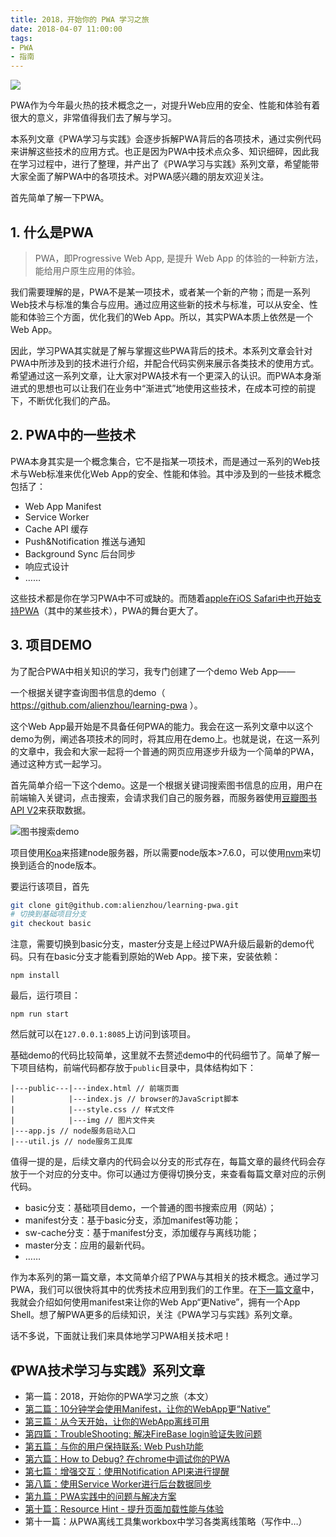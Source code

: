```yaml
---
title: 2018，开始你的 PWA 学习之旅
date: 2018-04-07 11:00:00
tags: 
- PWA
- 指南
---
```


![](/img/pwa-pass-3.svg)

PWA作为今年最火热的技术概念之一，对提升Web应用的安全、性能和体验有着很大的意义，非常值得我们去了解与学习。

本系列文章《PWA学习与实践》会逐步拆解PWA背后的各项技术，通过实例代码来讲解这些技术的应用方式。也正是因为PWA中技术点众多、知识细碎，因此我在学习过程中，进行了整理，并产出了《PWA学习与实践》系列文章，希望能带大家全面了解PWA中的各项技术。对PWA感兴趣的朋友欢迎关注。

首先简单了解一下PWA。

<!-- more -->

## 1. 什么是PWA

> PWA，即Progressive Web App, 是提升 Web App 的体验的一种新方法，能给用户原生应用的体验。

我们需要理解的是，PWA不是某一项技术，或者某一个新的产物；而是一系列Web技术与标准的集合与应用。通过应用这些新的技术与标准，可以从安全、性能和体验三个方面，优化我们的Web App。所以，其实PWA本质上依然是一个Web App。

因此，学习PWA其实就是了解与掌握这些PWA背后的技术。本系列文章会针对PWA中所涉及到的技术进行介绍，并配合代码实例来展示各类技术的使用方式。希望通过这一系列文章，让大家对PWA技术有一个更深入的认识。而PWA本身渐进式的思想也可以让我们在业务中“渐进式”地使用这些技术，在成本可控的前提下，不断优化我们的产品。

## 2. PWA中的一些技术
PWA本身其实是一个概念集合，它不是指某一项技术，而是通过一系列的Web技术与Web标准来优化Web App的安全、性能和体验。其中涉及到的一些技术概念包括了：

- Web App Manifest
- Service Worker
- Cache API 缓存
- Push&Notification 推送与通知
- Background Sync 后台同步
- 响应式设计
- ……

这些技术都是你在学习PWA中不可或缺的。而随着[apple在iOS Safari中也开始支持PWA](https://medium.com/@firt/progressive-web-apps-on-ios-are-here-d00430dee3a7)（其中的某些技术），PWA的舞台更大了。

## 3. 项目DEMO
为了配合PWA中相关知识的学习，我专门创建了一个demo Web App——

一个根据关键字查询图书信息的demo（ https://github.com/alienzhou/learning-pwa ）。

这个Web App最开始是不具备任何PWA的能力。我会在这一系列文章中以这个demo为例，阐述各项技术的同时，将其应用在demo上。也就是说，在这一系列的文章中，我会和大家一起将一个普通的网页应用逐步升级为一个简单的PWA，通过这种方式一起学习。

首先简单介绍一下这个demo。这是一个根据关键词搜索图书信息的应用，用户在前端输入关键词，点击搜索，会请求我们自己的服务器，而服务器使用[豆瓣图书API V2](https://developers.douban.com/wiki/?title=book_v2)来获取数据。

![图书搜索demo](/img/1629fca5313ecb88.png)

项目使用[Koa](http://koajs.com/)来搭建node服务器，所以需要node版本>7.6.0，可以使用[nvm](https://github.com/creationix/nvm)来切换到适合的node版本。

要运行该项目，首先
```bash
git clone git@github.com:alienzhou/learning-pwa.git
# 切换到基础项目分支
git checkout basic
```
注意，需要切换到basic分支，master分支是上经过PWA升级后最新的demo代码。只有在basic分支才能看到原始的Web App。接下来，安装依赖：
```
npm install
```
最后，运行项目：
```
npm run start
```
然后就可以在`127.0.0.1:8085`上访问到该项目。

基础demo的代码比较简单，这里就不去赘述demo中的代码细节了。简单了解一下项目结构，前端代码都存放于`public`目录中，具体结构如下：
```
|---public---|---index.html // 前端页面
|            |---index.js // browser的JavaScript脚本
|            |---style.css // 样式文件
|            |---img // 图片文件夹
|---app.js // node服务启动入口
|---util.js // node服务工具库
```

值得一提的是，后续文章内的代码会以分支的形式存在，每篇文章的最终代码会存放于一个对应的分支中。你可以通过方便得切换分支，来查看每篇文章对应的示例代码。

- basic分支：基础项目demo，一个普通的图书搜索应用（网站）；
- manifest分支：基于basic分支，添加manifest等功能；
- sw-cache分支：基于manifest分支，添加缓存与离线功能；
- master分支：应用的最新代码。
- ……

作为本系列的第一篇文章，本文简单介绍了PWA与其相关的技术概念。通过学习PWA，我们可以很快将其中的优秀技术应用到我们的工作里。在[下一篇文章](/2018/04/07/pwa-2/)中，我就会介绍如何使用manifest来让你的Web App“更Native”，拥有一个App Shell。想了解PWA更多的后续知识，关注《PWA学习与实践》系列文章。

话不多说，下面就让我们来具体地学习PWA相关技术吧！

## 《PWA技术学习与实践》系列文章

- 第一篇：2018，开始你的PWA学习之旅（本文）
- [第二篇：10分钟学会使用Manifest，让你的WebApp更“Native”](/2018/04/07/pwa-2/)
- [第三篇：从今天开始，让你的WebApp离线可用](/2018/04/08/pwa-3/)
- [第四篇：TroubleShooting: 解决FireBase login验证失败问题](/2018/04/10/pwa-4/)
- [第五篇：与你的用户保持联系: Web Push功能](/2018/04/14/pwa-5/)
- [第六篇：How to Debug? 在chrome中调试你的PWA](/2018/05/01/pwa-6/)
- [第七篇：增强交互：使用Notification API来进行提醒](/2018/05/01/pwa-7/)
- [第八篇：使用Service Worker进行后台数据同步](/2018/05/14/pwa-8/)
- [第九篇：PWA实践中的问题与解决方案](/2018/05/26/pwa-9/)
- [第十篇：Resource Hint - 提升页面加载性能与体验](/2018/07/23/pwa-10/)
- 第十一篇：从PWA离线工具集workbox中学习各类离线策略（写作中…）
